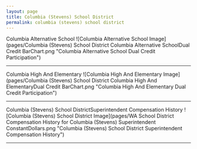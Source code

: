 ```yaml
---
layout: page
title: Columbia (Stevens) School District
permalink: columbia (stevens) school district
---
```



Columbia Alternative School
![Columbia Alternative School Image](pages/Columbia (Stevens) School District Columbia Alternative SchoolDual Credit BarChart.png "Columbia Alternative School Dual Credit Participation")

___

Columbia High And Elementary
![Columbia High And Elementary Image](pages/Columbia (Stevens) School District Columbia High And ElementaryDual Credit BarChart.png "Columbia High And Elementary Dual Credit Participation")

___

Columbia (Stevens) School DistrictSuperintendent Compensation History
![Columbia (Stevens) School District Image](pages/WA School District Compensation History for Columbia (Stevens) Superintendent ConstantDollars.png "Columbia (Stevens) School District Superintendent Compensation History")

___

